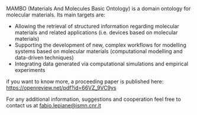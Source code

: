 MAMBO (Materials And Molecules Basic Ontology) is a domain ontology for molecular materials.
Its main targets are:
  - Allowing the retrieval of structured information regarding molecular materials and related applications (i.e. devices based on molecular materials)
  - Supporting the development of new, complex workflows for modelling systems based on molecular materials (computational modelling and data-driven techniques)
  - Integrating data generated via computational simulations and empirical experiments
  
if you want to know more, a proceeding paper is published here: https://openreview.net/pdf?id=66VZ_9VC9ys

For any additional information, suggestions and cooperation feel free to contact us at fabio.lepiane@ismn.cnr.it
